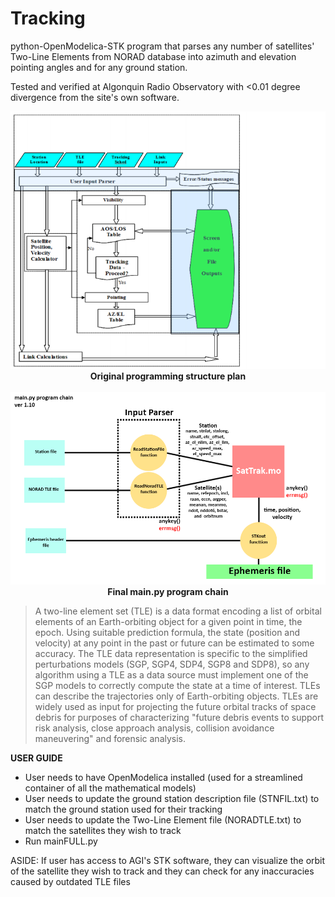 # Tracking
python-OpenModelica-STK program that parses any number of satellites' Two-Line Elements from NORAD database into azimuth and elevation pointing angles and for any ground station. 

Tested and verified at Algonquin Radio Observatory with &lt;0.01 degree divergence from the site's own software.

<p align="center">
  <img src="https://github.com/naufalrafi/Tracking/blob/master/block%20diagram.png"><br>
  <b>Original programming structure plan</b>
  <br><br>
  <img src="https://github.com/naufalrafi/Tracking/blob/master/finalfinal.png"><br>
  <b>Final main.py program chain</b>
</p>


> A two-line element set (TLE) is a data format encoding a list of orbital elements of an Earth-orbiting object for a given point in time, the epoch. Using suitable prediction formula, the state (position and velocity) at any point in the past or future can be estimated to some accuracy. The TLE data representation is specific to the simplified perturbations models (SGP, SGP4, SDP4, SGP8 and SDP8), so any algorithm using a TLE as a data source must implement one of the SGP models to correctly compute the state at a time of interest. TLEs can describe the trajectories only of Earth-orbiting objects. TLEs are widely used as input for projecting the future orbital tracks of space debris for purposes of characterizing "future debris events to support risk analysis, close approach analysis, collision avoidance maneuvering" and forensic analysis.


**USER GUIDE**
- User needs to have OpenModelica installed (used for a streamlined container of all the mathematical models)
- User needs to update the ground station description file (STNFIL.txt) to match the ground station used for their tracking
- User needs to update the Two-Line Element file (NORADTLE.txt) to match the satellites they wish to track
- Run mainFULL.py

ASIDE: If user has access to AGI's STK software, they can visualize the orbit of the satellite they wish to track and they can check for any inaccuracies caused by outdated TLE files 
